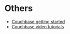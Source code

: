 # Others
* [Couchbase getting started](https://www.couchbase.com/get-started)
* [Couchbase video tutorials](https://learn.couchbase.com/store)